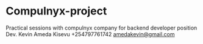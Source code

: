 # Compulnyx-project
Practical sessions with compulnyx company for backend developer position
Dev. Kevin Ameda Kisevu
+254797761742 
amedakevin@gmail.com
